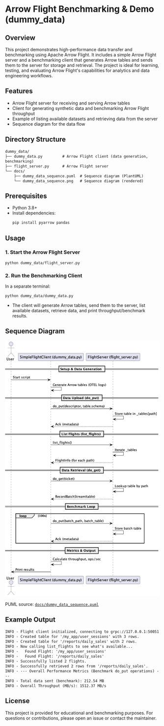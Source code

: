 # Arrow Flight Benchmarking & Demo (dummy_data)

## Overview
This project demonstrates high-performance data transfer and benchmarking using Apache Arrow Flight. It includes a simple Arrow Flight server and a benchmarking client that generates Arrow tables and sends them to the server for storage and retrieval. The project is ideal for learning, testing, and evaluating Arrow Flight's capabilities for analytics and data engineering workflows.

## Features
- Arrow Flight server for receiving and serving Arrow tables
- Client for generating synthetic data and benchmarking Arrow Flight throughput
- Example of listing available datasets and retrieving data from the server
- Sequence diagram for the data flow

## Directory Structure
```
dummy_data/
├── dummy_data.py         # Arrow Flight client (data generation, benchmarking)
├── flight_server.py      # Arrow Flight server
└── docs/
    ├── dummy_data_sequence.puml  # Sequence diagram (PlantUML)
    └── dummy_data_sequence.png   # Sequence diagram (rendered)
```

## Prerequisites
- Python 3.8+
- Install dependencies:
  ```bash
  pip install pyarrow pandas
  ```

## Usage
### 1. Start the Arrow Flight Server
```bash
python dummy_data/flight_server.py
```

### 2. Run the Benchmarking Client
In a separate terminal:
```bash
python dummy_data/dummy_data.py
```

- The client will generate Arrow tables, send them to the server, list available datasets, retrieve data, and print throughput/benchmark results.

## Sequence Diagram
![Sequence Diagram](docs/dummy_data_sequence.png)

PUML source: [`docs/dummy_data_sequence.puml`](docs/dummy_data_sequence.puml)

## Example Output
```
INFO - Flight client initialized, connecting to grpc://127.0.0.1:50051
INFO - Created table for '/my_app/user_sessions' with 3 rows.
INFO - Created table for '/reports/daily_sales' with 2 rows.
INFO - Now calling list_flights to see what's available...
INFO -   Found Flight: '/my_app/user_sessions'
INFO -   Found Flight: '/reports/daily_sales'
INFO - Successfully listed 2 flights.
INFO - Successfully retrieved 2 rows from '/reports/daily_sales'.
INFO - --- Overall Performance Metrics (Benchmark do_put operations) ---
INFO - Total data sent (benchmark): 212.54 MB
INFO - Overall Throughput (MB/s): 1512.37 MB/s
```

## License
This project is provided for educational and benchmarking purposes. For questions or contributions, please open an issue or contact the maintainer.
